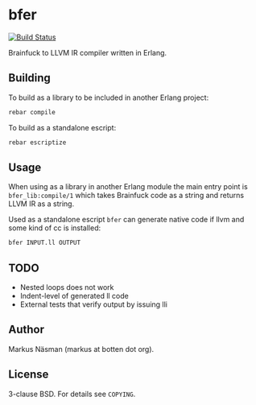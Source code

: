 bfer
==========
[![Build Status](https://travis-ci.org/markusn/bfer.png?branch=master)](https://travis-ci.org/markusn/bfer)

Brainfuck to LLVM IR compiler written in Erlang.

## Building

To build as a library to be included in another Erlang project:

```bash
rebar compile
```

To build as a standalone escript:

```bash
rebar escriptize
```

## Usage

When using as a library in another Erlang module the main entry point is `bfer_lib:compile/1` which
takes Brainfuck code as a string and returns LLVM IR as a string.

Used as a standalone escript `bfer` can generate native code if llvm and some kind of cc is installed:

```bash
bfer INPUT.ll OUTPUT
```

## TODO
* Nested loops does not work
* Indent-level of generated ll code
* External tests that verify output by issuing lli

## Author
Markus Näsman (markus at botten dot org).

## License
3-clause BSD. For details see `COPYING`.

